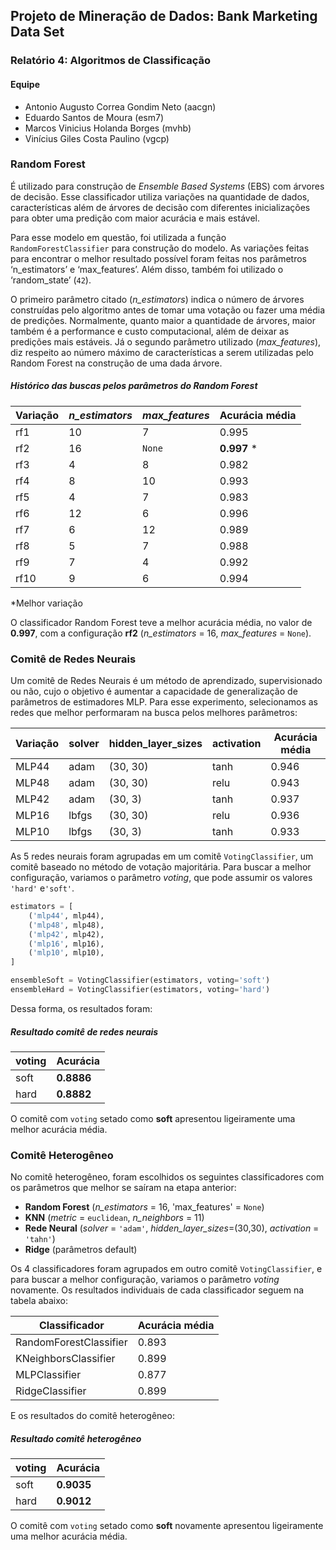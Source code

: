 ## Projeto de Mineração de Dados: Bank Marketing Data Set

### Relatório 4: Algoritmos de Classificação

#### Equipe
* Antonio Augusto Correa Gondim Neto (aacgn)
* Eduardo Santos de Moura (esm7)
* Marcos Vinicius Holanda Borges (mvhb)
* Vinícius Giles Costa Paulino (vgcp)

### Random Forest
É utilizado para construção de *Ensemble Based Systems* (EBS) com árvores de decisão. Esse classificador utiliza variações na quantidade de dados, características além de árvores de decisão com diferentes inicializações para obter uma predição com maior acurácia e mais estável.

Para esse modelo em questão, foi utilizada a função `RandomForestClassifier` para construção do modelo. As variações feitas para encontrar o melhor resultado possível foram feitas nos parâmetros ‘n_estimators’ e ‘max_features’. Além disso, também foi utilizado o ‘random_state’ (`42`).

O primeiro parâmetro citado (*n_estimators*) indica o número de árvores construídas pelo algoritmo antes de tomar uma votação ou fazer uma média de predições. Normalmente, quanto maior a quantidade de árvores, maior também é a performance e custo computacional, além de deixar as predições mais estáveis. Já o segundo parâmetro utilizado (*max_features*), diz respeito ao número máximo de características a serem utilizadas pelo Random Forest na construção de uma dada árvore.

##### Histórico das buscas pelos parâmetros do Random Forest
Variação |     *n_estimators*       | *max_features* | Acurácia média
-------- | ------------------------ | -------------- | --------
rf1  | 10 |   7    | 0.995
rf2  | 16 | `None` | **0.997** &ast;
rf3  | 4  |   8    | 0.982
rf4  | 8  |  10    | 0.993
rf5  | 4  |   7    | 0.983
rf6  | 12 |   6    | 0.996
rf7  | 6  |  12    | 0.989
rf8  | 5  |   7    | 0.988
rf9  | 7  |   4    | 0.992
rf10 | 9  |   6    | 0.994

&ast;Melhor variação

O classificador Random Forest teve a melhor acurácia média, no valor de **0.997**, com a configuração **rf2** (*n_estimators* = 16, *max_features* = `None`).

### Comitê de Redes Neurais

Um comitê de Redes Neurais é um método de aprendizado, supervisionado ou não, cujo o objetivo é aumentar a capacidade de generalização de parâmetros de estimadores MLP. Para esse experimento, selecionamos as redes que melhor performaram na busca pelos melhores parâmetros:

Variação |       solver       |  hidden_layer_sizes  | activation | Acurácia média
-------- | ------------------ | -------------------- | ---------- | ---------------- |
MLP44 | adam | (30, 30) | tanh | 0.946
MLP48 | adam | (30, 30) | relu | 0.943
MLP42 | adam | (30, 3) | tanh | 0.937
MLP16 | lbfgs | (30, 30) | relu | 0.936
MLP10 | lbfgs | (30, 3) | tanh | 0.933

As 5 redes neurais foram agrupadas em um comitê `VotingClassifier`, um comitê baseado no método de votação majoritária. Para buscar a melhor configuração, variamos o parâmetro *voting*, que pode assumir os valores `'hard'` e`'soft'`.

```python
estimators = [
    ('mlp44', mlp44),
    ('mlp48', mlp48),
    ('mlp42', mlp42),
    ('mlp16', mlp16),
    ('mlp10', mlp10),
]

ensembleSoft = VotingClassifier(estimators, voting='soft')
ensembleHard = VotingClassifier(estimators, voting='hard')
```
Dessa forma, os resultados foram:

##### Resultado comitê de redes neurais
voting |  Acurácia | 
-------- | ------ |
soft | **0.8886**
hard | **0.8882**

O comitê com `voting` setado como **soft** apresentou ligeiramente uma melhor acurácia média.

### Comitê Heterogêneo

No comitê heterogêneo, foram escolhidos os seguintes classificadores com os parâmetros que melhor se saíram na etapa anterior:

* **Random Forest** (*n_estimators* = 16, 'max_features' = `None`)
* **KNN** (*metric* = `euclidean`, *n_neighbors* = 11)
* **Rede Neural** (*solver* = `'adam'`, *hidden_layer_sizes*=(30,30), *activation* = `'tahn'`)
* **Ridge** (parâmetros default) 

Os 4 classificadores foram agrupados em outro comitê `VotingClassifier`, e para buscar a melhor configuração, variamos o parâmetro *voting* novamente. Os resultados individuais de cada classificador seguem na tabela abaixo:

Classificador | Acurácia média |
--- | ---
RandomForestClassifier |  0.893
KNeighborsClassifier | 0.899
MLPClassifier | 0.877
RidgeClassifier | 0.899

E os resultados do comitê heterogêneo:
##### Resultado comitê heterogêneo
voting |  Acurácia | 
-------- | ------ |
soft | **0.9035**
hard | **0.9012**

O comitê com `voting` setado como **soft** novamente apresentou ligeiramente uma melhor acurácia média.